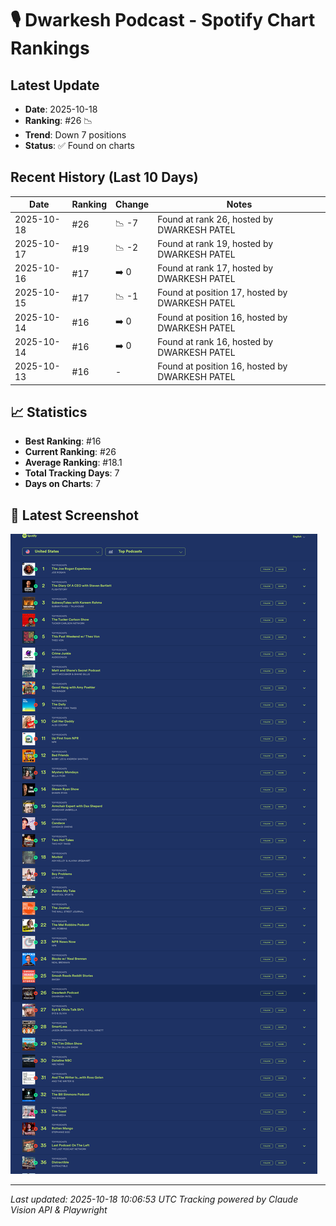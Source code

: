 # 🎙️ Dwarkesh Podcast - Spotify Chart Rankings

## Latest Update
- **Date**: 2025-10-18
- **Ranking**: #26 📉
- **Trend**: Down 7 positions
- **Status**: ✅ Found on charts

## Recent History (Last 10 Days)

| Date | Ranking | Change | Notes |
|------|---------|--------|-------|
| 2025-10-18 | #26 | 📉 -7 | Found at rank 26, hosted by DWARKESH PATEL |
| 2025-10-17 | #19 | 📉 -2 | Found at rank 19, hosted by DWARKESH PATEL |
| 2025-10-16 | #17 | ➡️ 0 | Found at rank 17, hosted by DWARKESH PATEL |
| 2025-10-15 | #17 | 📉 -1 | Found at position 17, hosted by DWARKESH PATEL |
| 2025-10-14 | #16 | ➡️ 0 | Found at position 16, hosted by DWARKESH PATEL |
| 2025-10-14 | #16 | ➡️ 0 | Found at rank 16, hosted by DWARKESH PATEL |
| 2025-10-13 | #16 | - | Found at position 16, hosted by DWARKESH PATEL |

## 📈 Statistics
- **Best Ranking**: #16
- **Current Ranking**: #26
- **Average Ranking**: #18.1
- **Total Tracking Days**: 7
- **Days on Charts**: 7

## 📸 Latest Screenshot
![Latest Chart](screenshots/chart_20251018_100643.png)

---
*Last updated: 2025-10-18 10:06:53 UTC*
*Tracking powered by Claude Vision API & Playwright*
